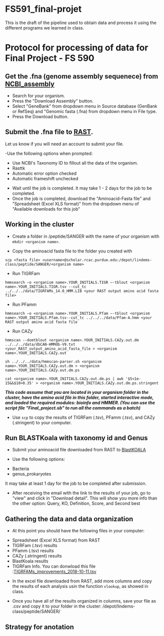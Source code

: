 # FS591_final-projet

This is the draft of the pipeline used to obtain data and process it using the different programs we learned in class. 

# Protocol for processing of data for Final Project - FS 590

## Get the .fna (genome assembly sequenece) from [NCBI_assembly](https://www.ncbi.nlm.nih.gov/assembly/)

- Search for your organism.
- Press the "Download Assembly" button. 
- Select "GeneBank" from dropdown menu in Source database (GenBank or RefSeq) and "Genomic fasta (.fna) from dropdown menu in File type. 
- Press the Download button.

## Submit the .fna file to [RAST](https://rast.nmpdr.org). 

Let us know if you will need an account to submit your file. 

-Use the following options when prompted:
  * Use NCBI's Taxonomy ID to fillout all the data of the organism.
  * Rasttk
  * Automatic error option checked 
  * Automatic frameshift unchecked

- Wait until the job is completed. It may take 1 - 2 days for the job to be completed. 
- Once the job is completed, download the "Aminoacid-Fasta file" and "Spreadsheet (Excel XLS format)" from the dropdown menu of "Available downloads for this job"

## Working in the cluster

- Create a folder in /peptide/SANGER with the name of your organism with `mkdir <organism name>`. 

- Copy the aminoacid fasta file to the folder you created with 

```scp <fasta file> <username>@scholar.rcac.purdue.edu:/depot/lindems-class/peptide/SANGER/<organism name>```

- Run TIGRFam

```hmmsearch –o <organism name>.YOUR_INITIALS.TIGR –-tblout <organism name>.YOUR_INITIALS.TIGR.tsv --cut_tc ../../../data/TIGRFAMs_14.0_HMM.LIB <your RAST output amino acid fasta file>```

- Run PFamm

```hmmsearch –o <organism name>.YOUR_INITIALS.Pfam –-tblout <organism name>.YOUR_INITIALS.Pfam.tsv--cut_tc ../../../data/Pfam-A.hmm <your RAST output amino acid fasta file```

- Run CAZy

```hmmscan --domtblout <organism name>.YOUR_INITIALS.CAZy.out.dm ../../../data/dbCAN-HMMdb-V9.txt <your_RAST_output_amino_acid_fasta_file > <organism name>.YOUR_INITIALS.CAZy.out```

```sh ../../../data/hmmscan-parser.sh <organism name>.YOUR_INITIALS.CAZy.out.dm > <organism name>.YOUR_INITIALS.CAZy.out.dm.ps```

```cat <organism name>.YOUR_INITIALS.CAZy.out.dm.ps | awk '$5<1e-15&&$10>0.35' > <organism name>.YOUR_INITIALS.CAZy.out.dm.ps.stringent```

***This code assume that you are located in your organism folder in the cluster, have the amino acid file in this folder, started interactive mode, and loaded the required modules: bioinfo and HMMER. (You can use the script file "Final_project.sb" to run all the commands as a batch)***

- Use `scp` to copy the results of TIGRFam (.tsv), PFamm (.tsv), and CAZy (.stringent) to your computer.

## Run BLASTKoala with taxonomy id and Genus

- Submit your aminoacid file downloaded from RAST to [BlastKOALA](https://www.kegg.jp/blastkoala/)

- Use the following options:

 * Bacteria
 * genus_prokaryotes

It may take at least 1 day for the job to be completed after submission. 

- After receiving the email with the link to the results of your job, go to "view" and click in "Download detail". This will show you more info than the other option: Query, KO, Definition, Score, and Second best

## Gathering the data and data organization

- At this point you should have the following files in your computer:

 * Spreadsheet (Excel XLS format) from RAST
 * TIGRFam (.tsv) results
 * PFamm (.tsv) results
 * CAZy (.stringent) results
 * BlastKoala results
 * TIGRFam Info. You can donwload this file :[TIGRFAMs_improvements_2018-10-11.tsv](https://ftp.ncbi.nlm.nih.gov/hmm/TIGRFAMs/TIGRFAMs_improvements_2018-10-11.tsv)

- In the excel file downloaded from RAST, add more columns and copy the results of each analysis usin the function `vlookup`, as showed in class.

- Once you have all of the results organized in columns, save your file as .csv and copy it to your folder in the cluster: /depot/lindems-class/peptide/SANGER/<organism name>

## Strategy for anotation

